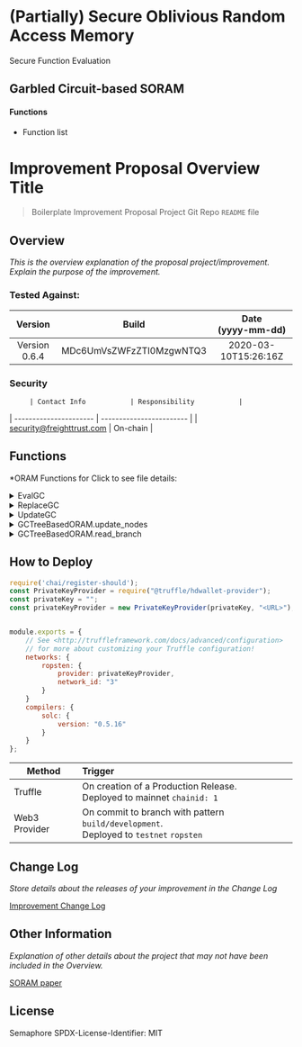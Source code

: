 # (Partially) Secure Oblivious Random Access Memory

Secure Function Evaluation

## Garbled Circuit-based SORAM

#### Functions

* Function list


# Improvement Proposal Overview Title

> Boilerplate Improvement Proposal Project Git Repo `README` file

## Overview

*This is the overview explanation of the *proposal* project/improvement. Explain the purpose of the improvement.*

### Tested Against:
<!-- You can find specific versioning information used here at https://gist.github.com/sambacha/116b0dfc5c99cc8905545d63002b8f94 -->

| Version | Build | Date <br>(yyyy-mm-dd) |
| :---: | :---: | :---: |
| Version 0.6.4 | MDc6UmVsZWFzZTI0MzgwNTQ3 | 2020-03-10T15:26:16Z |


### Security

         | Contact Info           | Responsibility           |
 | ---------------------- | ------------------------ |
| security@freighttrust.com | On-chain |


## Functions

*ORAM Functions for 
Click to see file details:

<details>
  <summary>EvalGC</summary>
  <br>

  GCTreeBasedORAM.decrypt

 
  <hr>
</details>

<details>
  <summary>ReplaceGC</summary>
  <br>

    GCTreeBasedORAM.decrypt_label_update

  <hr>
</details>

<details>
  <summary>UpdateGC</summary>
  <br>

  GCTreeBasedORAM.redeploy

  Image example of the **Rendered** FreeMarker file (if applicable)

  <hr>
</details>




<details>
  <summary>GCTreeBasedORAM.update_nodes</summary>
  <br>

  GCTreeBasedORAM.redeploy

  Image example of the **Rendered** FreeMarker file (if applicable)

  <hr>
</details>

<details>
  <summary>GCTreeBasedORAM.read_branch</summary>
  <br>

  Read ORAM Branch from node

  <hr>
</details>

## How to Deploy

```javascript
require('chai/register-should');
const PrivateKeyProvider = require("@truffle/hdwallet-provider");
const privateKey = "";
const privateKeyProvider = new PrivateKeyProvider(privateKey, "<URL>");


module.exports = {
	// See <http://truffleframework.com/docs/advanced/configuration>
	// for more about customizing your Truffle configuration!
	networks: {
		ropsten: {
			provider: privateKeyProvider,
			network_id: "3"
		}
	}
	compilers: {
		solc: {
			version: "0.5.16"
		}
	}
};
```

| Method              | Trigger                 |
| ------------------- |:----------------------- |
| Truffle | On creation of a Production Release. <br> Deployed to mainnet `chainid: 1` |
| Web3 Provider | On commit to branch with pattern `build/development`. <br> Deployed to `testnet` `ropsten`

## Change Log

*Store details about the releases of your improvement in the Change Log*

[Improvement Change Log](CHANGELOG.md)

## Other Information

*Explanation of other details about the project that may not have been included in the Overview.*


  [SORAM paper](https://lib.dr.iastate.edu/cgi/viewcontent.cgi?article=1264&context=cs_techreports)


## License

Semaphore
SPDX-License-Identifier: MIT 

